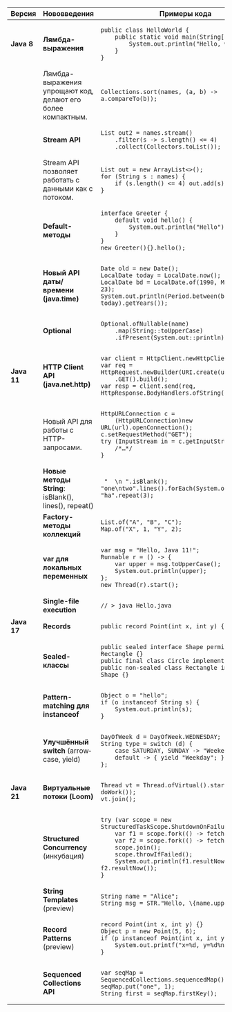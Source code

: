 <table>
  <thead>
    <tr>
      <th>Версия</th>
      <th>Нововведения</th>
      <th>Примеры кода</th>
    </tr>
  </thead>
  <tbody>
    <tr>
      <td><strong>Java 8</strong></td>
      <td><strong>Лямбда-выражения</strong></td>
      <td>
        <pre><code class="language-java">public class HelloWorld {
    public static void main(String[] args) {
        System.out.println("Hello, world!");
    }
}</code></pre>
      </td>
    </tr>
    <tr>
      <td></td>
      <td>Лямбда-выражения упрощают код, делают его более компактным.</td>
      <td>
        <pre><code class="language-java">Collections.sort(names, (a, b) -> a.compareTo(b));</code></pre>
      </td>
    </tr>
    <tr>
      <td></td>
      <td><strong>Stream API</strong></td>
      <td>
        <pre><code class="language-java">List<String> out2 = names.stream()
    .filter(s -> s.length() <= 4)
    .collect(Collectors.toList());</code></pre>
      </td>
    </tr>
    <tr>
      <td></td>
      <td>Stream API позволяет работать с данными как с потоком.</td>
      <td>
        <pre><code class="language-java">List<String> out = new ArrayList<>();
for (String s : names) {
    if (s.length() <= 4) out.add(s);
}</code></pre>
      </td>
    </tr>
    <tr>
      <td></td>
      <td><strong>Default-методы</strong></td>
      <td>
        <pre><code class="language-java">interface Greeter {
    default void hello() {
        System.out.println("Hello");
    }
}
new Greeter(){}.hello();</code></pre>
      </td>
    </tr>
    <tr>
      <td></td>
      <td><strong>Новый API даты/времени (java.time)</strong></td>
      <td>
        <pre><code class="language-java">Date old = new Date();
LocalDate today = LocalDate.now();
LocalDate bd = LocalDate.of(1990, Month.MAY, 23);
System.out.println(Period.between(bd, today).getYears());</code></pre>
      </td>
    </tr>
    <tr>
      <td></td>
      <td><strong>Optional</strong></td>
      <td>
        <pre><code class="language-java">Optional.ofNullable(name)
    .map(String::toUpperCase)
    .ifPresent(System.out::println);</code></pre>
      </td>
    </tr>
    <tr>
      <td><strong>Java 11</strong></td>
      <td><strong>HTTP Client API (java.net.http)</strong></td>
      <td>
        <pre><code class="language-java">var client = HttpClient.newHttpClient();
var req = HttpRequest.newBuilder(URI.create(url))
    .GET().build();
var resp = client.send(req, HttpResponse.BodyHandlers.ofString());</code></pre>
      </td>
    </tr>
    <tr>
      <td></td>
      <td>Новый API для работы с HTTP-запросами.</td>
      <td>
        <pre><code class="language-java">HttpURLConnection c =
    (HttpURLConnection)new URL(url).openConnection();
c.setRequestMethod("GET");
try (InputStream in = c.getInputStream()) {
    /*…*/
}</code></pre>
      </td>
    </tr>
    <tr>
      <td></td>
      <td><strong>Новые методы String</strong>: isBlank(), lines(), repeat()</td>
      <td>
        <pre><code class="language-java"> "  \n ".isBlank();
"one\ntwo".lines().forEach(System.out::println);
"ha".repeat(3);</code></pre>
      </td>
    </tr>
    <tr>
      <td></td>
      <td><strong>Factory-методы коллекций</strong></td>
      <td>
        <pre><code class="language-java">List.of("A", "B", "C");
Map.of("X", 1, "Y", 2);</code></pre>
      </td>
    </tr>
    <tr>
      <td></td>
      <td><strong>var для локальных переменных</strong></td>
      <td>
        <pre><code class="language-java">var msg = "Hello, Java 11!";
Runnable r = () -> {
    var upper = msg.toUpperCase();
    System.out.println(upper);
};
new Thread(r).start();</code></pre>
      </td>
    </tr>
    <tr>
      <td></td>
      <td><strong>Single-file execution</strong></td>
      <td>
        <pre><code class="language-java">// > java Hello.java</code></pre>
      </td>
    </tr>
    <tr>
      <td><strong>Java 17</strong></td>
      <td><strong>Records</strong></td>
      <td>
        <pre><code class="language-java">public record Point(int x, int y) {}</code></pre>
      </td>
    </tr>
    <tr>
      <td></td>
      <td><strong>Sealed-классы</strong></td>
      <td>
        <pre><code class="language-java">public sealed interface Shape permits Circle, Rectangle {}
public final class Circle implements Shape {}
public non-sealed class Rectangle implements Shape {}</code></pre>
      </td>
    </tr>
    <tr>
      <td></td>
      <td><strong>Pattern-matching для instanceof</strong></td>
      <td>
        <pre><code class="language-java">Object o = "hello";
if (o instanceof String s) {
    System.out.println(s);
}</code></pre>
      </td>
    </tr>
    <tr>
      <td></td>
      <td><strong>Улучшённый switch</strong> (arrow‐case, yield)</td>
      <td>
        <pre><code class="language-java">DayOfWeek d = DayOfWeek.WEDNESDAY;
String type = switch (d) {
    case SATURDAY, SUNDAY -> "Weekend";
    default -> { yield "Weekday"; }
};</code></pre>
      </td>
    </tr>
    <tr>
      <td><strong>Java 21</strong></td>
      <td><strong>Виртуальные потоки (Loom)</strong></td>
      <td>
        <pre><code class="language-java">Thread vt = Thread.ofVirtual().start(() -> doWork());
vt.join();</code></pre>
      </td>
    </tr>
    <tr>
      <td></td>
      <td><strong>Structured Concurrency</strong> (инкубация)</td>
      <td>
        <pre><code class="language-java">try (var scope = new StructuredTaskScope.ShutdownOnFailure()) {
    var f1 = scope.fork(() -> fetch("A"));
    var f2 = scope.fork(() -> fetch("B"));
    scope.join();
    scope.throwIfFailed();
    System.out.println(f1.resultNow() + f2.resultNow());
}</code></pre>
      </td>
    </tr>
    <tr>
      <td></td>
      <td><strong>String Templates</strong> (preview)</td>
      <td>
        <pre><code class="language-java">String name = "Alice";
String msg = STR."Hello, \{name.upperCase()}!";</code></pre>
      </td>
    </tr>
    <tr>
      <td></td>
      <td><strong>Record Patterns</strong> (preview)</td>
      <td>
        <pre><code class="language-java">record Point(int x, int y) {}
Object p = new Point(5, 6);
if (p instanceof Point(int x, int y)) {
    System.out.printf("x=%d, y=%d%n", x, y);
}</code></pre>
      </td>
    </tr>
    <tr>
      <td></td>
      <td><strong>Sequenced Collections API</strong></td>
      <td>
        <pre><code class="language-java">var seqMap = SequencedCollections.sequencedMap();
seqMap.put("one", 1);
String first = seqMap.firstKey();</code></pre>
      </td>
    </tr>
  </tbody>
</table>
